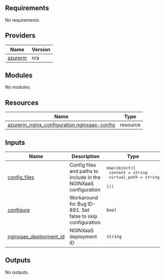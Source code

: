 <!-- BEGIN_TF_DOCS -->
## Requirements

No requirements.

## Providers

| Name | Version |
|------|---------|
| <a name="provider_azurerm"></a> [azurerm](#provider\_azurerm) | n/a |

## Modules

No modules.

## Resources

| Name | Type |
|------|------|
| [azurerm_nginx_configuration.nginxaas-config](https://registry.terraform.io/providers/hashicorp/azurerm/latest/docs/resources/nginx_configuration) | resource |

## Inputs

| Name | Description | Type | Default | Required |
|------|-------------|------|---------|:--------:|
| <a name="input_config_files"></a> [config\_files](#input\_config\_files) | Config files and paths to include in the NGINXaaS configuration | <pre>map(object({<br>    content      = string<br>    virtual_path = string<br>  }))</pre> | n/a | yes |
| <a name="input_configure"></a> [configure](#input\_configure) | Workaround for Bug ID-891. Set false to skip configuration. | `bool` | `true` | no |
| <a name="input_nginxaas_deployment_id"></a> [nginxaas\_deployment\_id](#input\_nginxaas\_deployment\_id) | NGINXaaS deployment ID | `string` | `"nginxaasdeploymentid"` | no |

## Outputs

No outputs.
<!-- END_TF_DOCS -->